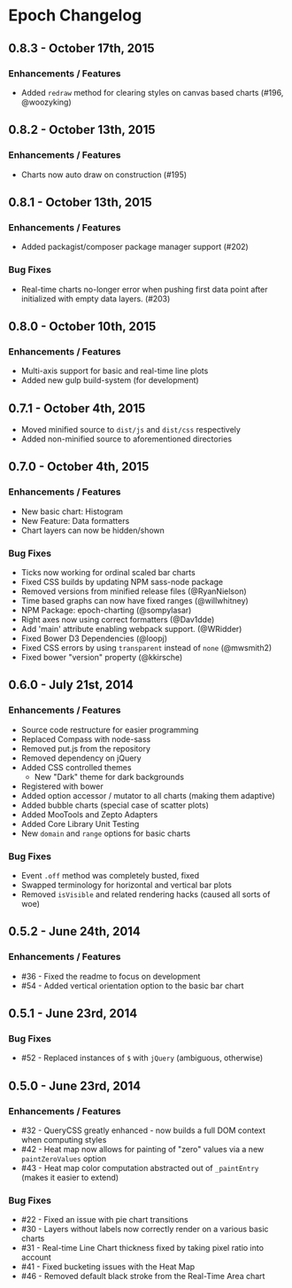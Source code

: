 # Epoch Changelog

## 0.8.3 - October 17th, 2015
### Enhancements / Features
* Added `redraw` method for clearing styles on canvas based charts (#196, @woozyking)

## 0.8.2 - October 13th, 2015
### Enhancements / Features
* Charts now auto draw on construction (#195)

## 0.8.1 - October 13th, 2015
### Enhancements / Features
* Added packagist/composer package manager support (#202)

### Bug Fixes
* Real-time charts no-longer error when pushing first data point after initialized
  with empty data layers. (#203)

## 0.8.0 - October 10th, 2015
### Enhancements / Features
* Multi-axis support for basic and real-time line plots
* Added new gulp build-system (for development)

## 0.7.1 - October 4th, 2015
* Moved minified source to `dist/js` and `dist/css` respectively
* Added non-minified source to aforementioned directories

## 0.7.0 - October 4th, 2015

### Enhancements / Features
* New basic chart: Histogram
* New Feature: Data formatters
* Chart layers can now be hidden/shown

### Bug Fixes
* Ticks now working for ordinal scaled bar charts
* Fixed CSS builds by updating NPM sass-node package
* Removed versions from minified release files (@RyanNielson)
* Time based graphs can now have fixed ranges (@willwhitney)
* NPM Package: epoch-charting (@sompylasar)
* Right axes now using correct formatters (@Dav1dde)
* Add 'main' attribute enabling webpack support. (@WRidder)
* Fixed Bower D3 Dependencies (@loopj)
* Fixed CSS errors by using `transparent` instead of `none` (@mwsmith2)
* Fixed bower "version" property (@kkirsche)

## 0.6.0 - July 21st, 2014

### Enhancements / Features

* Source code restructure for easier programming
* Replaced Compass with node-sass
* Removed put.js from the repository
* Removed dependency on jQuery
* Added CSS controlled themes
  * New "Dark" theme for dark backgrounds
* Registered with bower
* Added option accessor / mutator to all charts (making them adaptive)
* Added bubble charts (special case of scatter plots)
* Added MooTools and Zepto Adapters
* Added Core Library Unit Testing
* New `domain` and `range` options for basic charts

### Bug Fixes

* Event `.off` method was completely busted, fixed
* Swapped terminology for horizontal and vertical bar plots
* Removed `isVisible` and related rendering hacks (caused all sorts of woe)


## 0.5.2 - June 24th, 2014

### Enhancements / Features

* #36 - Fixed the readme to focus on development
* #54 - Added vertical orientation option to the basic bar chart

## 0.5.1 - June 23rd, 2014

### Bug Fixes

* #52 - Replaced instances of `$` with `jQuery` (ambiguous, otherwise)

## 0.5.0 - June 23rd, 2014

### Enhancements / Features

* #32 - QueryCSS greatly enhanced - now builds a full DOM context when computing styles
* #42 - Heat map now allows for painting of "zero" values via a new `paintZeroValues` option
* #43 - Heat map color computation abstracted out of `_paintEntry` (makes it easier to extend)

### Bug Fixes

* #22 - Fixed an issue with pie chart transitions
* #30 - Layers without labels now correctly render on a various basic charts
* #31 - Real-time Line Chart thickness fixed by taking pixel ratio into account
* #41 - Fixed bucketing issues with the Heat Map
* #46 - Removed default black stroke from the Real-Time Area chart
